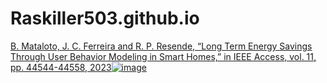# Raskiller503.github.io
[B. Mataloto, J. C. Ferreira and R. P. Resende, “Long Term Energy Savings Through User Behavior Modeling in Smart Homes,” in IEEE Access, vol. 11, pp. 44544-44558, 2023![image](https://github.com/user-attachments/assets/d6ac4e3f-bfbe-48ad-89c2-d257ff5e631f)
](https://ieeexplore.ieee.org/stamp/stamp.jsp?tp=&arnumber=10114922)
